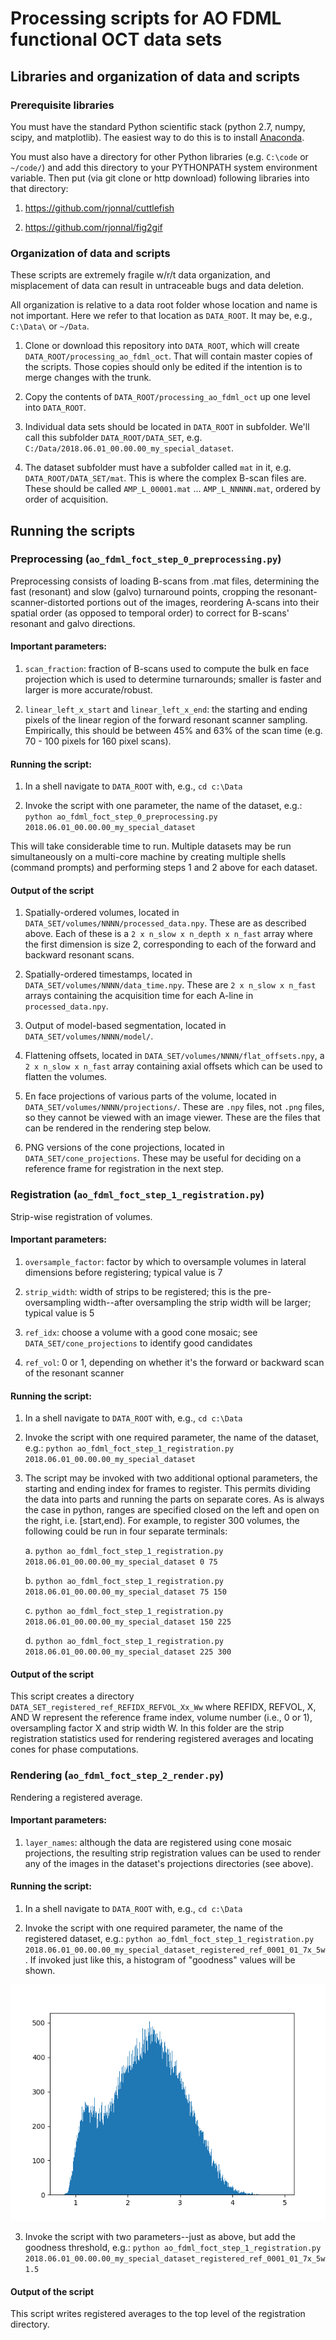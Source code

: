 # Processing scripts for AO FDML functional OCT data sets

## Libraries and organization of data and scripts

### Prerequisite libraries

You must have the standard Python scientific stack (python 2.7, numpy, scipy, and matplotlib). The easiest way to do this is to install [Anaconda](https://www.anaconda.com/download/).

You must also have a directory for other Python libraries (e.g. `C:\code` or `~/code/`) and add this directory to your PYTHONPATH system environment variable. Then put (via git clone or http download) following libraries into that directory:

1. https://github.com/rjonnal/cuttlefish

2. https://github.com/rjonnal/fig2gif

### Organization of data and scripts

These scripts are extremely fragile w/r/t data organization, and misplacement of data can result in untraceable bugs and data deletion.

All organization is relative to a data root folder whose location and name is not important. Here we refer to that location as `DATA_ROOT`. It may be, e.g., `C:\Data\` or `~/Data`.

1. Clone or download this repository into `DATA_ROOT`, which will create `DATA_ROOT/processing_ao_fdml_oct`. That will contain master copies of the scripts. Those copies should only be edited if the intention is to merge changes with the trunk.

2. Copy the contents of `DATA_ROOT/processing_ao_fdml_oct` up one level into `DATA_ROOT`.

3. Individual data sets should be located in `DATA_ROOT` in subfolder. We'll call this subfolder `DATA_ROOT/DATA_SET`, e.g. `C:/Data/2018.06.01_00.00.00_my_special_dataset`.

4. The dataset subfolder must have a subfolder called `mat` in it, e.g. `DATA_ROOT/DATA_SET/mat`. This is where the complex B-scan files are. These should be called `AMP_L_00001.mat` ... `AMP_L_NNNNN.mat`, ordered by order of acquisition.

## Running the scripts

### Preprocessing (`ao_fdml_foct_step_0_preprocessing.py`)

Preprocessing consists of loading B-scans from .mat files, determining the fast (resonant) and slow (galvo) turnaround points, cropping the resonant-scanner-distorted portions out of the images, reordering A-scans into their spatial order (as opposed to temporal order) to correct for B-scans' resonant and galvo directions.

#### Important parameters:

1. `scan_fraction`: fraction of B-scans used to compute the bulk en face projection which is used to determine turnarounds; smaller is faster and larger is more accurate/robust.

2. `linear_left_x_start` and `linear_left_x_end`: the starting and ending pixels of the linear region of the forward resonant scanner sampling. Empirically, this should be between 45% and 63% of the scan time (e.g. 70 - 100 pixels for 160 pixel scans).

#### Running the script:

1. In a shell navigate to `DATA_ROOT` with, e.g., `cd c:\Data`

2. Invoke the script with one parameter, the name of the dataset, e.g.: `python ao_fdml_foct_step_0_preprocessing.py 2018.06.01_00.00.00_my_special_dataset`

This will take considerable time to run. Multiple datasets may be run simultaneously on a multi-core machine by creating multiple shells (command prompts) and performing steps 1 and 2 above for each dataset.

#### Output of the script

1. Spatially-ordered volumes, located in `DATA_SET/volumes/NNNN/processed_data.npy`. These are as described above. Each of these is a `2 x n_slow x n_depth x n_fast` array where the first dimension is size 2, corresponding to each of the forward and backward resonant scans.

2. Spatially-ordered timestamps, located in `DATA_SET/volumes/NNNN/data_time.npy`. These are `2 x n_slow x n_fast` arrays containing the acquisition time for each A-line in `processed_data.npy`.

3. Output of model-based segmentation, located in `DATA_SET/volumes/NNNN/model/`.

4. Flattening offsets, located in `DATA_SET/volumes/NNNN/flat_offsets.npy`, a `2 x n_slow x n_fast` array containing axial offsets which can be used to flatten the volumes.

5. En face projections of various parts of the volume, located in `DATA_SET/volumes/NNNN/projections/`. These are `.npy` files, not `.png` files, so they cannot be viewed with an image viewer. These are the files that can be rendered in the rendering step below.

6. PNG versions of the cone projections, located in `DATA_SET/cone_projections`. These may be useful for deciding on a reference frame for registration in the next step.


### Registration (`ao_fdml_foct_step_1_registration.py`)

Strip-wise registration of volumes.

#### Important parameters:

1. `oversample_factor`: factor by which to oversample volumes in lateral dimensions before registering; typical value is 7

2. `strip_width`: width of strips to be registered; this is the pre-oversampling width--after oversampling the strip width will be larger; typical value is 5

3. `ref_idx`: choose a volume with a good cone mosaic; see `DATA_SET/cone_projections` to identify good candidates

4. `ref_vol`: 0 or 1, depending on whether it's the forward or backward scan of the resonant scanner

#### Running the script:

1. In a shell navigate to `DATA_ROOT` with, e.g., `cd c:\Data`

2. Invoke the script with one required parameter, the name of the dataset, e.g.: `python ao_fdml_foct_step_1_registration.py 2018.06.01_00.00.00_my_special_dataset`

3. The script may be invoked with two additional optional parameters, the starting and ending index for frames to register. This permits dividing the data into parts and running the parts on separate cores. As is always the case in python, ranges are specified closed on the left and open on the right, i.e. [start,end). For example, to register 300 volumes, the following could be run in four separate terminals:

    a. `python ao_fdml_foct_step_1_registration.py 2018.06.01_00.00.00_my_special_dataset 0 75`

    b. `python ao_fdml_foct_step_1_registration.py 2018.06.01_00.00.00_my_special_dataset 75 150`
    
    c. `python ao_fdml_foct_step_1_registration.py 2018.06.01_00.00.00_my_special_dataset 150 225`
    
    d. `python ao_fdml_foct_step_1_registration.py 2018.06.01_00.00.00_my_special_dataset 225 300`


#### Output of the script

This script creates a directory `DATA_SET_registered_ref_REFIDX_REFVOL_Xx_Ww` where REFIDX, REFVOL, X, AND W represent the reference frame index, volume number (i.e., 0 or 1), oversampling factor X and strip width W. In this folder are the strip registration statistics used for rendering registered averages and locating cones for phase computations.

### Rendering (`ao_fdml_foct_step_2_render.py`)

Rendering a registered average.

#### Important parameters:

1. `layer_names`: although the data are registered using cone mosaic projections, the resulting strip registration values can be used to render any of the images in the dataset's projections directories (see above).

#### Running the script:

1. In a shell navigate to `DATA_ROOT` with, e.g., `cd c:\Data`

2. Invoke the script with one required parameter, the name of the registered dataset, e.g.: `python ao_fdml_foct_step_1_registration.py 2018.06.01_00.00.00_my_special_dataset_registered_ref_0001_01_7x_5w`. If invoked just like this, a histogram of "goodness" values will be shown.

![Goodness histogram shows roughly the strip-correlation distribution. From this, a reasonable goodness value may be chosen (e.g. 1.5).](./goodness_hist.png)

3. Invoke the script with two parameters--just as above, but add the goodness threshold, e.g.: `python ao_fdml_foct_step_1_registration.py 2018.06.01_00.00.00_my_special_dataset_registered_ref_0001_01_7x_5w 1.5`

#### Output of the script

This script writes registered averages to the top level of the registration directory.

